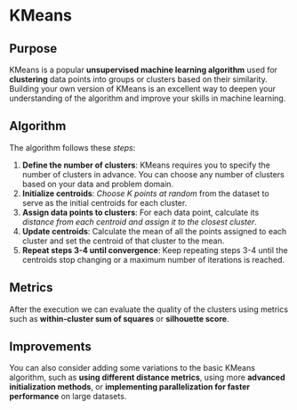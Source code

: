 # KMeans

## Purpose
KMeans is a popular **unsupervised machine learning algorithm** used for **clustering** data points into groups or clusters based on their similarity. Building your own version of KMeans is an excellent way to deepen your understanding of the algorithm and improve your skills in machine learning.

## Algorithm
The algorithm follows these _steps_:
1. **Define the number of clusters**: KMeans requires you to specify the number of clusters in advance. You can choose any number of clusters based on your data and problem domain.
2. **Initialize centroids**: _Choose K points at random_ from the dataset to serve as the initial centroids for each cluster.
3. **Assign data points to clusters**: For each data point, calculate its _distance from each centroid and assign it to the closest cluster_.
4. **Update centroids**: Calculate the mean of all the points assigned to each cluster and set the centroid of that cluster to the mean.
5. **Repeat steps 3-4 until convergence**: Keep repeating steps 3-4 until the centroids stop changing or a maximum number of iterations is reached.

## Metrics
After the execution we can evaluate the quality of the clusters using metrics such as **within-cluster sum of squares** or **silhouette score**.

## Improvements
You can also consider adding some variations to the basic KMeans algorithm, such as **using different distance metrics**, using more **advanced initialization methods**, or **implementing parallelization for faster performance** on large datasets.
